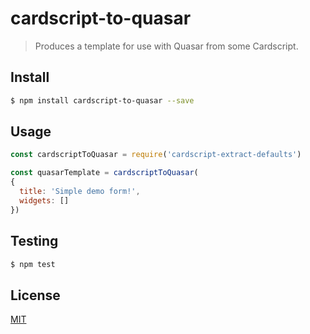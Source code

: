 # cardscript-to-quasar

> Produces a template for use with Quasar from some Cardscript.

## <a name="install"></a>Install
```bash
$ npm install cardscript-to-quasar --save
```

## <a name="usage"></a>Usage

```javascript
const cardscriptToQuasar = require('cardscript-extract-defaults')

const quasarTemplate = cardscriptToQuasar(
{
  title: 'Simple demo form!',
  widgets: []
})

```

## <a name="test"></a>Testing

```bash
$ npm test
```

## <a name="license"></a>License
[MIT](https://github.com/wmfs/cardscript/blob/master/LICENSE)
